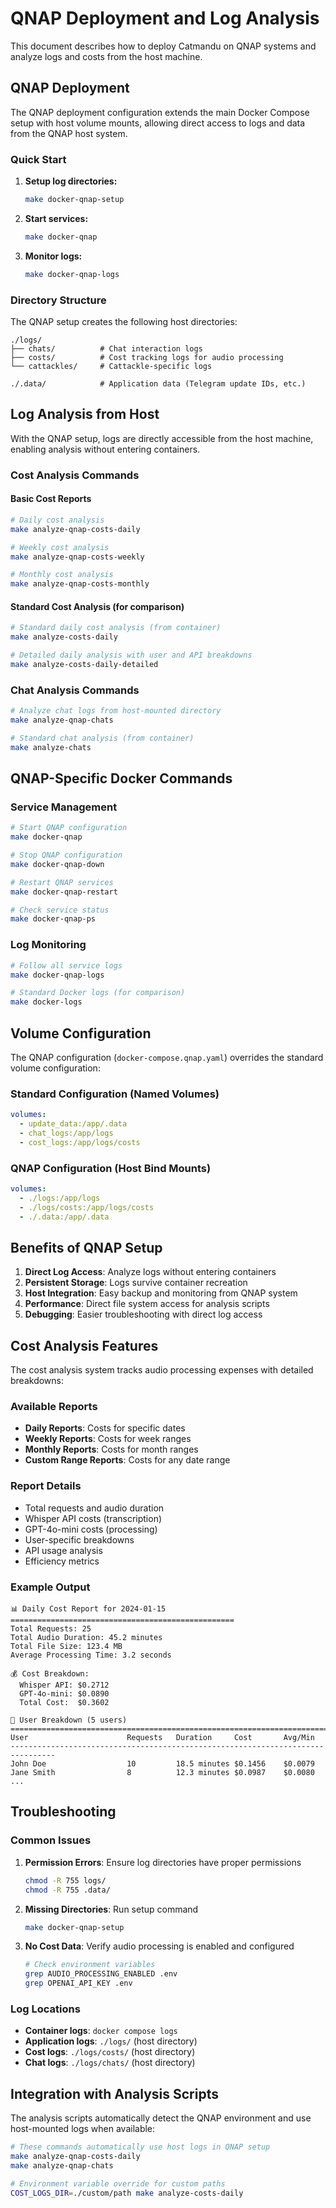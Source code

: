 # QNAP Deployment and Log Analysis

This document describes how to deploy Catmandu on QNAP systems and analyze logs and costs from the host machine.

## QNAP Deployment

The QNAP deployment configuration extends the main Docker Compose setup with host volume mounts, allowing direct access to logs and data from the QNAP host system.

### Quick Start

1. **Setup log directories:**

   ```bash
   make docker-qnap-setup
   ```

2. **Start services:**

   ```bash
   make docker-qnap
   ```

3. **Monitor logs:**
   ```bash
   make docker-qnap-logs
   ```

### Directory Structure

The QNAP setup creates the following host directories:

```
./logs/
├── chats/          # Chat interaction logs
├── costs/          # Cost tracking logs for audio processing
└── cattackles/     # Cattackle-specific logs

./.data/            # Application data (Telegram update IDs, etc.)
```

## Log Analysis from Host

With the QNAP setup, logs are directly accessible from the host machine, enabling analysis without entering containers.

### Cost Analysis Commands

#### Basic Cost Reports

```bash
# Daily cost analysis
make analyze-qnap-costs-daily

# Weekly cost analysis
make analyze-qnap-costs-weekly

# Monthly cost analysis
make analyze-qnap-costs-monthly
```

#### Standard Cost Analysis (for comparison)

```bash
# Standard daily cost analysis (from container)
make analyze-costs-daily

# Detailed daily analysis with user and API breakdowns
make analyze-costs-daily-detailed
```

### Chat Analysis Commands

```bash
# Analyze chat logs from host-mounted directory
make analyze-qnap-chats

# Standard chat analysis (from container)
make analyze-chats
```

## QNAP-Specific Docker Commands

### Service Management

```bash
# Start QNAP configuration
make docker-qnap

# Stop QNAP configuration
make docker-qnap-down

# Restart QNAP services
make docker-qnap-restart

# Check service status
make docker-qnap-ps
```

### Log Monitoring

```bash
# Follow all service logs
make docker-qnap-logs

# Standard Docker logs (for comparison)
make docker-logs
```

## Volume Configuration

The QNAP configuration (`docker-compose.qnap.yaml`) overrides the standard volume configuration:

### Standard Configuration (Named Volumes)

```yaml
volumes:
  - update_data:/app/.data
  - chat_logs:/app/logs
  - cost_logs:/app/logs/costs
```

### QNAP Configuration (Host Bind Mounts)

```yaml
volumes:
  - ./logs:/app/logs
  - ./logs/costs:/app/logs/costs
  - ./.data:/app/.data
```

## Benefits of QNAP Setup

1. **Direct Log Access**: Analyze logs without entering containers
2. **Persistent Storage**: Logs survive container recreation
3. **Host Integration**: Easy backup and monitoring from QNAP system
4. **Performance**: Direct file system access for analysis scripts
5. **Debugging**: Easier troubleshooting with direct log access

## Cost Analysis Features

The cost analysis system tracks audio processing expenses with detailed breakdowns:

### Available Reports

- **Daily Reports**: Costs for specific dates
- **Weekly Reports**: Costs for week ranges
- **Monthly Reports**: Costs for month ranges
- **Custom Range Reports**: Costs for any date range

### Report Details

- Total requests and audio duration
- Whisper API costs (transcription)
- GPT-4o-mini costs (processing)
- User-specific breakdowns
- API usage analysis
- Efficiency metrics

### Example Output

```
📊 Daily Cost Report for 2024-01-15
==================================================
Total Requests: 25
Total Audio Duration: 45.2 minutes
Total File Size: 123.4 MB
Average Processing Time: 3.2 seconds

💰 Cost Breakdown:
  Whisper API: $0.2712
  GPT-4o-mini: $0.0890
  Total Cost:  $0.3602

👥 User Breakdown (5 users)
================================================================================
User                      Requests   Duration     Cost       Avg/Min
--------------------------------------------------------------------------------
John Doe                  10         18.5 minutes $0.1456    $0.0079
Jane Smith                8          12.3 minutes $0.0987    $0.0080
...
```

## Troubleshooting

### Common Issues

1. **Permission Errors**: Ensure log directories have proper permissions

   ```bash
   chmod -R 755 logs/
   chmod -R 755 .data/
   ```

2. **Missing Directories**: Run setup command

   ```bash
   make docker-qnap-setup
   ```

3. **No Cost Data**: Verify audio processing is enabled and configured
   ```bash
   # Check environment variables
   grep AUDIO_PROCESSING_ENABLED .env
   grep OPENAI_API_KEY .env
   ```

### Log Locations

- **Container logs**: `docker compose logs`
- **Application logs**: `./logs/` (host directory)
- **Cost logs**: `./logs/costs/` (host directory)
- **Chat logs**: `./logs/chats/` (host directory)

## Integration with Analysis Scripts

The analysis scripts automatically detect the QNAP environment and use host-mounted logs when available:

```bash
# These commands automatically use host logs in QNAP setup
make analyze-qnap-costs-daily
make analyze-qnap-chats

# Environment variable override for custom paths
COST_LOGS_DIR=./custom/path make analyze-costs-daily
```

